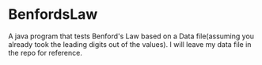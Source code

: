 # BenfordsLaw
A java program that tests Benford's Law based on a Data file(assuming you already took the leading digits out of the values). I will leave my data file in the repo for reference.
